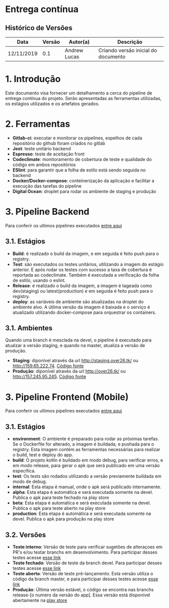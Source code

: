 # Entrega contínua

## Histórico de Versões

| Data | Versão | Autor(a) | Descrição |
| - | - | - | - |
| 12/11/2019 | 0.1 | Andrew Lucas | Criando versão inicial do documento |


# 1. Introdução
Este documento visa fornecer um detalhamento a cerca do pipeline de entrega contínua do projeto. Serão apresentadas as ferramentas utilizadas, os estágios utilizados e os artefatos gerados.

# 2. Ferramentas
- **Gitlab-ci**: executar e monitorar os pipelines, espelhos de cada repositório do github foram criados no gitlab
- **Jest**: teste unitário backend  
- **Espresso**: teste de aceitação front  
- **Codeclimate**: monitoramento de cobertura de teste e qualidade do código em ambos repositórios  
- **ESlint**: para garantir que a folha de estilo está sendo seguida no backend    
- **Docker/Docker-compose**: conteinerização da aplicação e facilitar a execução das tarefas do pipeline
- **Digital Ocean**: droplet para rodar os ambiente de staging e produção

# 3. Pipeline Backend
Para conferir os ultimos pipelines executados [entre aqui](https://gitlab.com/andrewlucas/2019-2-Over26-Backend/pipelines)

## 3.1. Estágios
- **Build**: é realizado o build da imagem, e em seguida é feito push para o registry.
- **Test**: são executados os testes unitários, utilizando a imagem do estágio anterior. E após rodar os testes com sucesso a taxa de cobertura é reportada ao codeclimate. Também é executada a verificação da folha de estilo, usando o eslint.
- **Release**: é realizado o build da imagem, a imagem é tageada como dev(staging) ou latest(production) e em seguida é feito push para o registry.
- **deploy**: as variáveis de ambiente são atualizadas na droplet do ambiente alvo. A útlima versão da imagem é baixada e o serviço é atualizado utilizando docker-compose para orquestrar os containers.

## 3.1. Ambientes
Quando uma branch é mesclada na devel, o pipeline é executado para atualzar a versão staging, e quando na master, atualiza a versão de produção.
- **Staging**: diponível através da url http://staging.over26.tk/ ou http://159.65.222.74. [Código fonte](https://github.com/fga-eps-mds/2019.2-Over26-Backend/tree/devel)
- **Produção**: diponível através da url http://over26.tk/ ou http://157.245.95.245. [Código fonte](https://github.com/fga-eps-mds/2019.2-Over26-Backend/tree/master)

# 3. Pipeline Frontend (Mobile)
Para conferir os ultimos pipelines executados [entre aqui](https://gitlab.com/andrewlucas/2019-2-Over26/pipelines)
## 3.1. Estágios
- **environment**: O ambiente é preparado para rodar as próximas tarefas. Se o Dockerfile for alterado, a imagem é buildada, e pushada para o registry. Esta imagem contém as ferramentas necessárias para realizar o build, test e deploy do app.
- **build**: O projeto kotlin é buildado em modo debug, para verificar erros, e em modo release, para gerar o apk que será publicado em uma versão específica.
- **test**: Os tests são rodados utilizando a versão previamente buildada em modo de debug.
- **internal**: Esta etapa é manual, onde o apk será publicado internamente.
- **alpha**:  Esta etapa é automática e será executada somente na devel. Publica o apk para teste fechado na play store
- **beta**:   Esta etapa é automática e será executada somente na devel. Publica o apk para teste aberto na play store
- **production**:  Esta etapa é automática e será executada somente na devel. Publica o apk para produção na play store

## 3.2. Versões
- **Teste interno**: Versão de teste para verificar sugetões de alteraçoes em PR's e/ou testar branchs em desenvolvimento. Para participar desses testes acesse [esse link](https://play.google.com/apps/internaltest/4699361648800961760) 
- **Teste fechado**: Versão de teste da branch devel. Para participar desses testes acesse [esse link](https://play.google.com/apps/testing/com.eps.creditoffer)
- **Teste aberto**: Versão de teste pré-lançamento. Esta versão utiliza o código da branch master, e para participar desses testes acesse [esse link](https://play.google.com/apps/testing/com.eps.creditoffer)
- **Produção**: Última versão estável, o código se encontra nas branchs release-[o numero da versão do app]. Essa versão está disponível abertamente na [play store](https://play.google.com/store/apps/details?id=com.eps.creditoffer)
